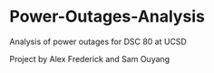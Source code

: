 # Power-Outages-Analysis
Analysis of power outages for DSC 80 at UCSD

Project by Alex Frederick and Sam Ouyang
